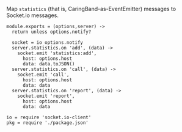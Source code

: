 Map `statistics` (that is, CaringBand-as-EventEmitter) messages to Socket.io messages.

    module.exports = (options,server) ->
      return unless options.notify?

      socket = io options.notify
      server.statistics.on 'add', (data) ->
        socket.emit 'statistics:add',
          host: options.host
          data: data.toJSON()
      server.statistics.on 'call', (data) ->
        socket.emit 'call',
          host: options.host
          data: data
      server.statistics.on 'report', (data) ->
        socket.emit 'report',
          host: options.host
          data: data

    io = require 'socket.io-client'
    pkg = require './package.json'
